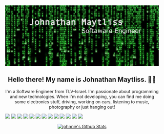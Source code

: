 
[![Header](https://github.com/johnnie172/johnnie172/raw/master/assets/Header.png)](https://johnnie-m.com/)


<h2 align="center">Hello there! My name is Johnathan Maytliss. 👋🤓</h2>

<p align="center">I'm a Software Engineer from TLV-Israel.
    I'm passionate about programming and new technologies.
    When I'm not developing, you can find me doing some electronics stuff, driving, working on cars, listening to music, photography or just hanging out!
</p>

![](https://img.shields.io/badge/Code-Python-informational?style=flat&logo=Python&logoColor=white&color=brightgreen)
![](https://img.shields.io/badge/OS-Linux-informational?style=flat&logo=Linux&logoColor=white&color=brightgreen)
![](https://img.shields.io/badge/VC-Git-informational?style=flat&logo=Git&logoColor=white&color=brightgreen)
![](https://img.shields.io/badge/Tool-Flask-informational?style=flat&logo=Flask&logoColor=white&color=brightgreen)
![](https://img.shields.io/badge/Cloud-AWS-informational?style=flat&logo=Amazon-AWS&logoColor=white&color=brightgreen)
![](https://img.shields.io/badge/Docker-Containers-informational?style=flat&logo=Docker&logoColor=white&color=brightgreen)
![](https://img.shields.io/badge/Tools-PostgreSQL-informational?style=flat&logo=postgresql&logoColor=white&color=brightgreen)
![](https://img.shields.io/badge/Tools-Postman-informational?style=flat&logo=postman&logoColor=white&color=brightgreen)
![](https://img.shields.io/badge/Shell-Bash-informational?style=flat&logo=Gnu-Bash&logoColor=white&color=brightgreen)
![](https://img.shields.io/badge/Tool-Django-informational?style=flat&logo=Django&logoColor=white&color=brightgreen)
![](https://img.shields.io/badge/Code-HTML-informational?style=flat&logo=HTML5&logoColor=white&color=brightgreen)
![](https://img.shields.io/badge/Code-CSS-informational?style=flat&logo=CSS3&logoColor=white&color=brightgreen)
![](https://img.shields.io/badge/Code-JavaScript-informational?style=flat&logo=JavaScript&logoColor=white&color=brightgreen)

<p align="center">
    <a href="https://github.com/johnnie172">
        <img alt="johnnie's Github Stats" src="https://github-readme-stats.vercel.app/api?username=Johnnie172&hide=stars,issues&bg_color=020204&title_color=22b455&text_color=80ce87" />
    </a>
</p>






